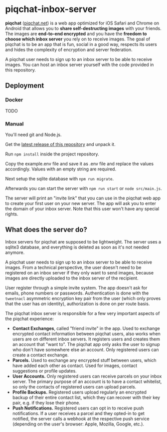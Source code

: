 # piqchat-inbox-server

**piqchat** ([piqchat.net](https://piqchat.net)) is a web app optimized for iOS Safari and Chrome on Android that allows you to **share self-destructing images** with your friends. The images are **end-to-end encrypted** and you have the **freedom to choose which inbox server** you rely on to receive images. The goal of piqchat is to be an app that is fun, social in a good way, respects its users and hides the complexity of encryption and server federation.

A piqchat user needs to sign up to an inbox server to be able to receive images. You can host an inbox server yourself with the code provided in this repository.

## Deployment

### Docker

TODO

### Manual

You'll need git and Node.js.

Get the [latest release of this repository](https://github.com/carlreinecken/piqchat-inbox-server/releases/latest) and unpack it.

Run `npm install` inside the project repository.

Copy the example.env file and save it as .env file and replace the values accordingly. Values with an empty string are required.

Next setup the sqlite database with `npm run migrate`.

Afterwards you can start the server with `npm run start` or `node src/main.js`.

The server will print an "invite link" that you can use in the piqchat web app to create your first user on your new server. The app will ask you to enter the domain of your inbox server. Note that this user won't have any special rights.

## What does the server do?

Inbox servers for piqchat are supposed to be lightweight. The server uses a sqlite3 database, and everything is deleted as soon as it's not needed anymore.

A piqchat user needs to sign up to an inbox server to be able to receive images. From a technical perspective, the user doesn't need to be registered on an inbox server if they only want to send images, because images are directly uploaded to the inbox server of the recipient.

User register through a simple invite system. The app doesn't ask for emails, phone numbers or passwords. Authentication is done with the `tweetnacl` asymmetric encryption key pair from the user (which only proves that the user has *an* identity), authorization is done on per route basis.

The piqchat inbox server is responsible for a few very important aspects of the piqchat experience:

- **Contact Exchanges**, called "friend invite" in the app. Used to exchange encrypted contact information between piqchat users, also works when users are on different inbox servers. It registers users and creates them an account that "want to". The piqchat app only asks the user to signup who don't have somewhere else an account. Only registered users can create a contact exchange.
- **Parcels.** Used to exchange any encrypted stuff between users, which have added each other as contact. Used for images, contact suggestions or profile updates.
- **User Accounts.** Only registered users can receive parcels on your inbox server. The primary purpose of an account is to have a contact whitelist, so only the contacts of registered users can upload parcels.
- **Profile Backups.** Registered users upload regularly an encrypted backup of their entire contact list, which they can recover with their key pair, e.g. if they lose their phone.
- **Push Notifications.** Registered users can opt in to receive push notifications. If a user receives a parcel and they opted-in to get notified, the server calls a webhook at the respective push service (depending on the user's browser: Apple, Mozilla, Google, etc.).
